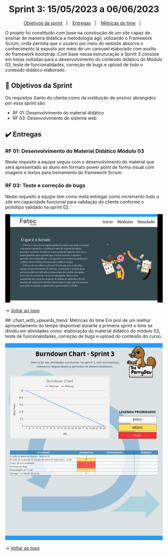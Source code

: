 <span id="topo">

<h1 align="center">Sprint 3: 15/05/2023 a 06/06/2023</h1>

<p align="center">
    <a href="#objetivos">Objetivos da sprint</a> &nbsp |&nbsp &nbsp
    <a href="#entregas">Entregas</a> &nbsp |&nbsp &nbsp
    <a href="#metricas">Métricas do time</a> &nbsp |&nbsp &nbsp
</p>


O projeto foi constituído com base na construção de um site capaz de ensinar de maneira didática a metodologia ágil, utilizando o Framework Scrum, onde permita que o usuário por meio do website absorva o conhecimento lá exposto por meio de um carousel elaborado com auxílio do framework bootstrap. Com base nessa estruturação a Sprint 3 consiste em horas voltadas para o desenvolvimento do conteúdo didático do Módulo 03, teste de funcionalidades, correção de bugs e upload de todo o conteúdo didático elaborado.

<span id="objetivos">
    
## :dart: Objetivos da Sprint
Os requisitos (tanto do cliente como da instituição de ensino) abrangidos por essa sprint são:

- RF 01: Desenvolvimento do material didático
- RF 03: Desenvolvimento do sistema web

<span id="entregas">
        
## :heavy_check_mark: Entregas

### RF 01: Desenvolvimento do Material Didático Módulo 03

Neste requisito a equipe seguiu com o desenvolvimento do material que será apresentado ao aluno em formato power point de forma visual com imagens e textos para treinamento do framework Scrum.

### RF 03: Teste e correção de bugs

Neste requisito a equipe tem como meta entregar como incremento todo o site em capacidade funcional para validação do cliente conforme o protótipo validado na sprint 02.

<p align="center"><img src="./prot.gif" /><p>

→ [Voltar ao topo](#topo)

<span id="metricas">
## :chart_with_upwards_trend: Métricas do time
Em prol de um melhor aproveitamento do tempo disponível durante a primeira sprint o time se dividiu em atividades como: elaboração do material didático do módulo 03, teste de funcionalidades, correção de bugs e upload do conteúdo do curso.
    
<p align="center"><img src="./burndown sprint3.png" /></p>
    
→ [Voltar ao topo](#topo)
